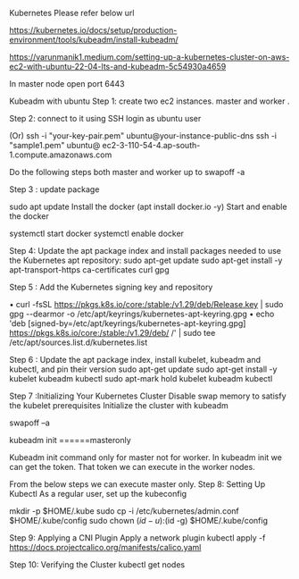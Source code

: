 Kubernetes
Please refer below url

https://kubernetes.io/docs/setup/production-environment/tools/kubeadm/install-kubeadm/

https://varunmanik1.medium.com/setting-up-a-kubernetes-cluster-on-aws-ec2-with-ubuntu-22-04-lts-and-kubeadm-5c54930a4659

In master node open port 6443

Kubeadm with ubuntu
Step 1: create two ec2 instances. master and worker .

Step 2: connect to it using SSH
login as ubuntu user
 
(Or) 
ssh -i "your-key-pair.pem" ubuntu@your-instance-public-dns
ssh -i "sample1.pem" ubuntu@ ec2-3-110-54-4.ap-south-1.compute.amazonaws.com
 
 
Do the following steps both master and worker up to swapoff -a

Step 3 :
update package 

sudo apt update 
Install the docker  (apt install docker.io -y)
Start and enable the docker
 
systemctl start docker
systemctl enable docker

 
 
 

Step 4: Update the apt package index and install packages needed to use the Kubernetes apt repository:
sudo apt-get update
sudo apt-get install -y apt-transport-https ca-certificates curl gpg

 
 
Step 5 : Add the Kubernetes signing key and repository

•	curl -fsSL https://pkgs.k8s.io/core:/stable:/v1.29/deb/Release.key | sudo gpg --dearmor -o /etc/apt/keyrings/kubernetes-apt-keyring.gpg
•	echo 'deb [signed-by=/etc/apt/keyrings/kubernetes-apt-keyring.gpg] https://pkgs.k8s.io/core:/stable:/v1.29/deb/ /' | sudo tee /etc/apt/sources.list.d/kubernetes.list
 

Step 6 : Update the apt package index, install kubelet, kubeadm and kubectl, and pin their version
sudo apt-get update
sudo apt-get install -y kubelet kubeadm kubectl
sudo apt-mark hold kubelet kubeadm kubectl
 
 
Step 7 :Initializing Your Kubernetes Cluster
Disable swap memory to satisfy the kubelet prerequisites
Initialize the cluster with kubeadm

swapoff –a

kubeadm init            ======masteronly
 
Kubeadm init command  only for master not for worker.
In kubeadm init we can get the token. That token we can execute in the worker nodes.
 
 

From the below steps we can execute master only. 
Step 8: Setting Up Kubectl
As a regular user, set up the kubeconfig

mkdir -p $HOME/.kube
sudo cp -i /etc/kubernetes/admin.conf $HOME/.kube/config
sudo chown $(id -u):$(id -g) $HOME/.kube/config


Step 9: Applying a CNI Plugin
Apply a network plugin 
kubectl apply -f https://docs.projectcalico.org/manifests/calico.yaml
 
Step 10: Verifying the Cluster
kubectl get nodes
 

